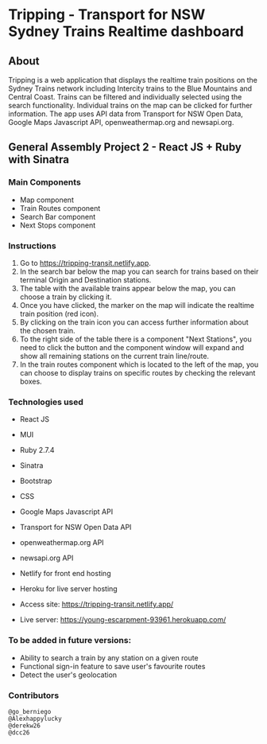 # Tripping - Transport for NSW Sydney Trains Realtime dashboard

## About

Tripping is a web application that displays the realtime train positions on the Sydney Trains network including Intercity trains to the Blue Mountains and Central Coast. Trains can be filtered and individually selected using the search functionality. Individual trains on the map can be clicked for further information. The app uses API data from Transport for NSW Open Data, Google Maps Javascript API, openweathermap.org and newsapi.org.

## General Assembly Project 2 - React JS + Ruby with Sinatra

### Main Components

  - Map component
  - Train Routes component
  - Search Bar component
  - Next Stops component

### Instructions

  1. Go to https://tripping-transit.netlify.app.
  2. In the search bar below the map you can search for trains based on their terminal Origin and Destination stations.
  3. The table with the available trains appear below the map, you can choose a train by clicking it.
  4. Once you have clicked, the marker on the map will indicate the realtime train position (red icon).
  5. By clicking on the train icon you can access further information about the chosen train.
  6. To the right side of the table there is a component "Next Stations", you need to click the button and the component window will expand and show all remaining stations on the current train line/route.
  7. In the train routes component which is located to the left of the map, you can choose to display trains on specific routes by checking the relevant boxes.

### Technologies used
  - React JS
  - MUI
  - Ruby 2.7.4
  - Sinatra
  - Bootstrap
  - CSS
  - Google Maps Javascript API
  - Transport for NSW Open Data API
  - openweathermap.org API
  - newsapi.org API
  - Netlify for front end hosting
  - Heroku for live server hosting

- Access site: https://tripping-transit.netlify.app/
- Live server: https://young-escarpment-93961.herokuapp.com/

### To be added in future versions:
  - Ability to search a train by any station on a given route
  - Functional sign-in feature to save user's favourite routes
  - Detect the user's geolocation

### Contributors

    @go_berniego
    @Alexhappylucky
    @derekw26
    @dcc26
